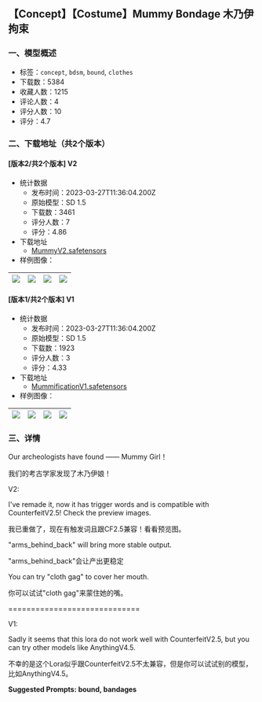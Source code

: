 ## 【Concept】【Costume】Mummy Bondage 木乃伊拘束
### 一、模型概述

- 标签：`concept`, `bdsm`, `bound`, `clothes`
- 下载数：5384
- 收藏人数：1215
- 评论人数：4
- 评分人数：10
- 评分：4.7

### 二、下载地址（共2个版本）

#### [版本2/共2个版本] V2

- 统计数据
  - 发布时间：2023-03-27T11:36:04.200Z
  - 原始模型：SD 1.5
  - 下载数：3461
  - 评分人数：7
  - 评分：4.86
- 下载地址
  - [MummyV2.safetensors](https://civitai.com/api/download/models/30045)
- 样例图像：

| <img src="https://image.civitai.com/xG1nkqKTMzGDvpLrqFT7WA/1d389636-b3bd-4a62-7e00-669cd9774100/width=450/340833.jpeg" /> | <img src="https://image.civitai.com/xG1nkqKTMzGDvpLrqFT7WA/9c207745-04b5-44d5-0f0b-ed256f78b300/width=450/340838.jpeg" /> | <img src="https://image.civitai.com/xG1nkqKTMzGDvpLrqFT7WA/41216f10-b87c-41a0-fe13-706d90c49500/width=450/340837.jpeg" /> | <img src="https://image.civitai.com/xG1nkqKTMzGDvpLrqFT7WA/66b86ae7-b6bb-4413-45b2-d5e7aad11d00/width=450/340836.jpeg" /> |
| ---- | ---- | ---- | ---- |

#### [版本1/共2个版本] V1

- 统计数据
  - 发布时间：2023-03-27T11:36:04.200Z
  - 原始模型：SD 1.5
  - 下载数：1923
  - 评分人数：3
  - 评分：4.33
- 下载地址
  - [MummificationV1.safetensors](https://civitai.com/api/download/models/12698)
- 样例图像：

| <img src="https://image.civitai.com/xG1nkqKTMzGDvpLrqFT7WA/24c8643a-6879-4601-d7b0-23e0f1c4ac00/width=450/122629.jpeg" /> | <img src="https://image.civitai.com/xG1nkqKTMzGDvpLrqFT7WA/f5caefcc-136b-41ef-170b-e4f982bf4e00/width=450/122631.jpeg" /> | <img src="https://image.civitai.com/xG1nkqKTMzGDvpLrqFT7WA/04f42fc2-05be-4ab2-9504-57fe5b7dbe00/width=450/122632.jpeg" /> | <img src="https://image.civitai.com/xG1nkqKTMzGDvpLrqFT7WA/05a937a5-d109-4e7b-a86e-bb5025a1d700/width=450/122630.jpeg" /> |
| ---- | ---- | ---- | ---- |


### 三、详情
<p>Our archeologists have found —— Mummy Girl！</p><p>我们的考古学家发现了木乃伊娘！</p><p>V2:</p><p>I've remade it, now it has trigger words and is compatible with CounterfeitV2.5! Check the preview images.</p><p>我已重做了，现在有触发词且跟CF2.5兼容！看看预览图。</p><p>"arms_behind_back" will bring more stable output.</p><p>"arms_behind_back"会让产出更稳定</p><p>You can try "cloth gag" to cover her mouth.</p><p>你可以试试"cloth gag"来蒙住她的嘴。</p><p>=============================</p><p>V1:</p><p>Sadly it seems that this lora do not work well with CounterfeitV2.5, but you can try other models like AnythingV4.5.</p><p>不幸的是这个Lora似乎跟CounterfeitV2.5不太兼容，但是你可以试试别的模型，比如AnythingV4.5。</p><p><strong>Suggested Prompts: bound, bandages</strong></p>